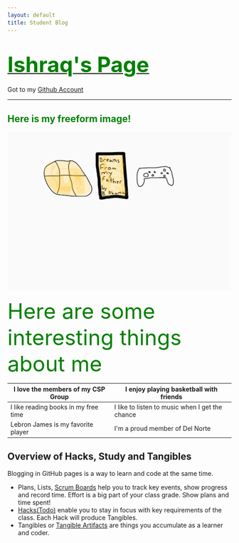 ```yaml
---
layout: default
title: Student Blog
---
```



# **<u><font size =100px style ="color:green">Ishraq's Page</font></u>**

Got to my [Github Account](https://github.com/Ishraqh1)

---

## <strong style="color:green">Here is my freeform image!</strong>
![Freeform](images/ink.png)

<font size =25px style="color:green">Here are some interesting things about me</font>


| I love the members of my CSP Group      | I enjoy playing basketball with friends |
| ----------- | ----------- |
| I like reading books in my free time      | I like to listen to music when I get the chance       |
| Lebron James is my favorite player   | I'm a proud member of Del Norte        |




## Overview of Hacks, Study and Tangibles
Blogging in GitHub pages is a way to learn and code at the same time. 

- Plans, Lists, [Scrum Boards](https://clickup.com/blog/scrum-board/) help you to track key events, show progress and record time.  Effort is a big part of your class grade.  Show plans and time spent!
- [Hacks(Todo)](https://levelup.gitconnected.com/six-ultimate-daily-hacks-for-every-programmer-60f5f10feae) enable you to stay in focus with key requirements of the class.  Each Hack will produce Tangibles.
- Tangibles or [Tangible Artifacts](https://en.wikipedia.org/wiki/Artifact_(software_development)) are things you accumulate as a learner and coder. 
